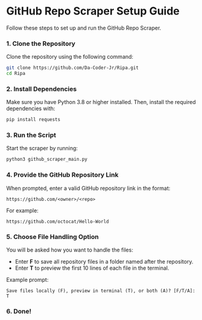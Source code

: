 # **GitHub Repo Scraper Setup Guide**

Follow these steps to set up and run the GitHub Repo Scraper.

### **1. Clone the Repository**
Clone the repository using the following command:
```bash
git clone https://github.com/Da-Coder-Jr/Ripa.git
cd Ripa
```

### **2. Install Dependencies**
Make sure you have Python 3.8 or higher installed. Then, install the required dependencies with:
```bash
pip install requests
```

### **3. Run the Script**
Start the scraper by running:
```bash
python3 github_scraper_main.py
```

### **4. Provide the GitHub Repository Link**
When prompted, enter a valid GitHub repository link in the format:
```
https://github.com/<owner>/<repo>
```
For example:
```
https://github.com/octocat/Hello-World
```

### **5. Choose File Handling Option**
You will be asked how you want to handle the files:
- Enter **F** to save all repository files in a folder named after the repository.
- Enter **T** to preview the first 10 lines of each file in the terminal.

Example prompt:
```
Save files locally (F), preview in terminal (T), or both (A)? [F/T/A]: T
```

### **6. Done!**
